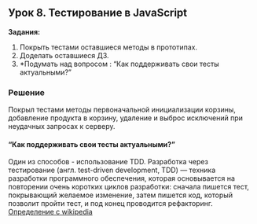 ## Урок 8. Тестирование в JavaScript
**Задания:** 
1. Покрыть тестами оставшиеся методы в прототипах.
2. Доделать оставшиеся ДЗ.
3. *Подумать над вопросом : “Как поддерживать свои тесты актуальными?”

### Решение
Покрыл тестами методы первоначальной инициализации корзины, добавление продукта в корзину, удаление и выброс исключений при неудачных запросах к серверу.
#### “Как поддерживать свои тесты актуальными?”  
Один из способов - использование TDD.
Разработка через тестирование (англ. test-driven development, TDD) — техника разработки программного обеспечения, которая основывается на повторении очень коротких циклов разработки: сначала пишется тест, покрывающий желаемое изменение, затем пишется код, который позволит пройти тест, и под конец проводится рефакторинг.  
[Определение с wikipedia](https://ru.wikipedia.org/wiki/%D0%A0%D0%B0%D0%B7%D1%80%D0%B0%D0%B1%D0%BE%D1%82%D0%BA%D0%B0_%D1%87%D0%B5%D1%80%D0%B5%D0%B7_%D1%82%D0%B5%D1%81%D1%82%D0%B8%D1%80%D0%BE%D0%B2%D0%B0%D0%BD%D0%B8%D0%B5)
